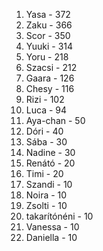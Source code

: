 1. Yasa - 372
2. Zaku - 366
3. Scor - 350
4. Yuuki - 314
5. Yoru - 218
6. Szacsi - 212
7. Gaara - 126
8. Chesy - 116
9. Rizi - 102
10. Luca - 94
11. Aya-chan - 50
12. Dóri - 40
13. Sába - 30
13. Nadine - 30
14. Renátó - 20
14. Timi - 20
15. Szandi - 10
15. Noira - 10
15. Zsolti - 10
15. takarítónéni - 10
15. Vanessa - 10
15. Daniella - 10
